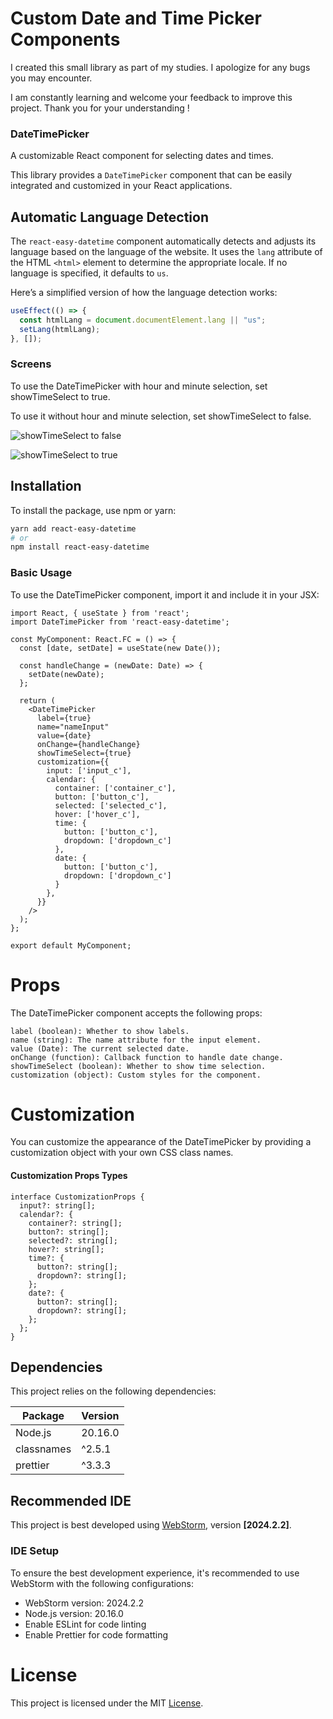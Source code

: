 # Custom Date and Time Picker Components

I created this small library as part of my studies. I apologize for any bugs you may encounter. 

I am constantly learning and welcome your feedback to improve this project. Thank you for your understanding !

### DateTimePicker

A customizable React component for selecting dates and times.

This library provides a `DateTimePicker` component that can be easily integrated and customized in your React applications.

## Automatic Language Detection

The `react-easy-datetime` component automatically detects and adjusts its language based on the language of the website. It uses the `lang` attribute of the HTML `<html>` element to determine the appropriate locale. If no language is specified, it defaults to `us`.

Here’s a simplified version of how the language detection works:

```javascript
useEffect(() => {
  const htmlLang = document.documentElement.lang || "us";
  setLang(htmlLang);
}, []);
```

### Screens 

To use the DateTimePicker with hour and minute selection, set showTimeSelect to true.

To use it without hour and minute selection, set showTimeSelect to false.

![showTimeSelect to false](https://i.postimg.cc/Y07CvCBy/base1.png)

![showTimeSelect to true](https://i.postimg.cc/5ymNLWx9/base2.png)

## Installation

To install the package, use npm or yarn:

```bash
yarn add react-easy-datetime
# or
npm install react-easy-datetime
```

### Basic Usage

To use the DateTimePicker component, import it and include it in your JSX:
```tsx
import React, { useState } from 'react';
import DateTimePicker from 'react-easy-datetime';

const MyComponent: React.FC = () => {
  const [date, setDate] = useState(new Date());

  const handleChange = (newDate: Date) => {
    setDate(newDate);
  };

  return (
    <DateTimePicker
      label={true}
      name="nameInput"
      value={date}
      onChange={handleChange}
      showTimeSelect={true}
      customization={{
        input: ['input_c'],
        calendar: {
          container: ['container_c'],
          button: ['button_c'],
          selected: ['selected_c'],
          hover: ['hover_c'],
          time: {
            button: ['button_c'],
            dropdown: ['dropdown_c']
          },
          date: {
            button: ['button_c'],
            dropdown: ['dropdown_c']
          }
        },
      }}
    />
  );
};

export default MyComponent;
```

# Props

The DateTimePicker component accepts the following props:

    label (boolean): Whether to show labels.
    name (string): The name attribute for the input element.
    value (Date): The current selected date.
    onChange (function): Callback function to handle date change.
    showTimeSelect (boolean): Whether to show time selection.
    customization (object): Custom styles for the component.

# Customization

You can customize the appearance of the DateTimePicker by providing a customization object with your own CSS class names.

#### Customization Props Types

```tsx
interface CustomizationProps {
  input?: string[];
  calendar?: {
    container?: string[];
    button?: string[];
    selected?: string[];
    hover?: string[];
    time?: {
      button?: string[];
      dropdown?: string[];
    };
    date?: {
      button?: string[];
      dropdown?: string[];
    };
  };
}
```

## Dependencies

This project relies on the following dependencies:

| Package    | Version   |
|------------|-----------|
| Node.js    | 20.16.0   |
| classnames | ^2.5.1    |
| prettier   | ^3.3.3    |

## Recommended IDE

This project is best developed using [WebStorm](https://www.jetbrains.com/webstorm/), version **[2024.2.2]**.

### IDE Setup

To ensure the best development experience, it's recommended to use WebStorm with the following configurations:

- WebStorm version: 2024.2.2
- Node.js version: 20.16.0
- Enable ESLint for code linting
- Enable Prettier for code formatting

# License

This project is licensed under the MIT [License](LICENSE).
